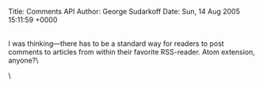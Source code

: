 Title: Comments API
Author: George Sudarkoff
Date: Sun, 14 Aug 2005 15:11:59 +0000

\
I was thinking—there has to be a standard way for readers to post
comments to articles from within their favorite RSS-reader. Atom
extension, anyone?\

\

